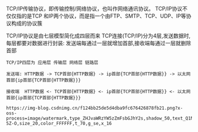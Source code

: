 TCP/IP传输协议，即传输控制/网络协议，也叫作网络通讯协议。
  TCP/IP协议不仅仅指的是TCP 和IP两个协议，而是指一个由FTP、SMTP、TCP、UDP、IP等协议构成的协议簇


TCP/IP协议是由七层模型简化成四层而来
  TCP连接(TCP/IP)分为4层,发送数据时,每层都要对数据进行封装:
    发送端每通过一层就增加首部,接收端每通过一层就删除首部

    TCP/IP四层为 应用层 传输层 网络层 链路层

    发送端: HTTP数据 -> TCP首部{HTTP数据} -> ip首部{TCP首部{HTTP数据}} -> 以太网首部{ip首部{TCP首部{HTTP数据}}}
    
    接收端  HTTP数据 <- TCP首部{HTTP数据} <- ip首部{TCP首部{HTTP数据}} <- 以太网首部{ip首部{TCP首部{HTTP数据}}}

    https://img-blog.csdnimg.cn/f124bb25de5d4dba9fc676426878fb21.png?x-oss-process=image/watermark,type_ZHJvaWRzYW5zZmFsbGJhY2s,shadow_50,text_Q1NETiBA5byR5aSp5YC-5Z-O,size_20,color_FFFFFF,t_70,g_se,x_16


    